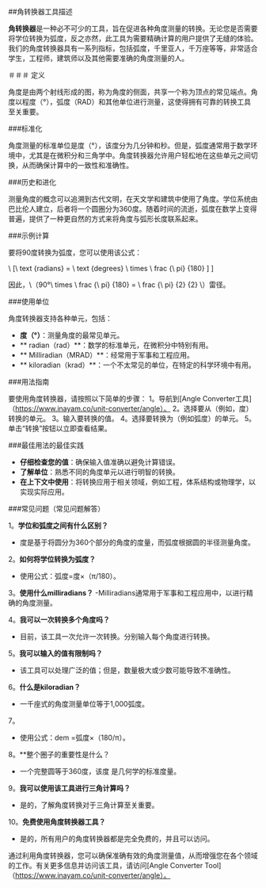 ##角转换器工具描述

**角转换器**是一种必不可少的工具，旨在促进各种角度测量的转换。无论您是否需要将学位转换为弧度，反之亦然，此工具为需要精确计算的用户提供了无缝的体验。我们的角度转换器具有一系列指标，包括弧度，千里亚人，千万座等等，非常适合学生，工程师，建筑师以及其他需要准确的角度测量的人。

＃＃＃ 定义

角度是由两个射线形成的图，称为角度的侧面，共享一个称为顶点的常见端点。角度以程度（°），弧度（RAD）和其他单位进行测量，这使得拥有可靠的转换工具至关重要。

###标准化

角度测量的标准单位是度（°），该度分为几分钟和秒。但是，弧度通常用于数学环境中，尤其是在微积分和三角学中。角度转换器允许用户轻松地在这些单元之间切换，从而确保计算中的一致性和准确性。

###历史和进化

测量角度的概念可以追溯到古代文明，在天文学和建筑中使用了角度。学位系统由巴比伦人建立，后者将一个圆圈分为360度。随着时间的流逝，弧度在数学上变得普遍，提供了一种更自然的方式来将角度与弧形长度联系起来。

###示例计算

要将90度转换为弧度，您可以使用该公式：

\ [\ text {radians} = \ text {degrees} \ times \ frac {\ pi} {180} \] \]

因此，\（90°\ times \ frac {\ pi} {180} = \ frac {\ pi} {2} {2} \）雷径。

###使用单位

角度转换器支持各种单元，包括：
-  **度（°）**：测量角度的最常见单元。
-  ** radian（rad）**：数学的标准单元，在微积分中特别有用。
-  ** Milliradian（MRAD）**：经常用于军事和工程应用。
-  ** kiloradian（krad）**：一个不太常见的单位，在特定的科学环境中有用。

###用法指南

要使用角度转换器，请按照以下简单的步骤：
1。导航到[Angle Converter工具]（https://www.inayam.co/unit-converter/angle）。
2。选择要从（例如，度）转换的单元。
3。输入要转换的值。
4。选择要转换为（例如弧度）的单元。
5。单击“转换”按钮以立即查看结果。

###最佳用法的最佳实践

-  **仔细检查您的值**：确保输入值准确以避免计算错误。
-  **了解单位**：熟悉不同的角度单元以进行明智的转换。
-  **在上下文中使用**：将转换应用于相关领域，例如工程，体系结构或物理学，以实现实际应用。

###常见问题（常见问题解答）

1。**学位和弧度之间有什么区别？**
- 度是基于将圆分为360个部分的角度的度量，而弧度根据圆的半径测量角度。

2。**如何将学位转换为弧度？**
- 使用公式：弧度=度×（π/180）。

3。**使用什么milliradians？**
-Milliradians通常用于军事和工程应用中，以进行精确的角度测量。

4。**我可以一次转换多个角度吗？**
- 目前，该工具一次允许一次转换。分别输入每个角度进行转换。

5。**我可以输入的值有限制吗？**
- 该工具可以处理广泛的值；但是，数量极大或少数可能导致不准确性。

6。**什么是kiloradian？**
- 一千座式的角度测量单位等于1,000弧度。

7。
- 使用公式：dem =弧度×（180/π）。

8。**整个圈子的重要性是什么？
- 一个完整圆等于360度，该度 是几何学的标准度量。

9。**我可以使用该工具进行三角计算吗？**
- 是的，了解角度转换对于三角计算至关重要。

10。**免费使用角度转换器工具？**
- 是的，所有用户的角度转换器都是完全免费的，并且可以访问。

通过利用角度转换器，您可以确保准确有效的角度测量值，从而增强您在各个领域的工作。有关更多信息并访问该工具，请访问[Angle Converter Tool]（https://www.inayam.co/unit-converter/angle）。
